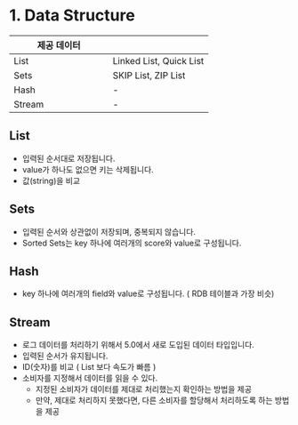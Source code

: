 # 1. Data Structure

<table><thead><tr><th width="162">제공 데이터</th><th></th></tr></thead><tbody><tr><td>List</td><td>Linked List,  Quick List</td></tr><tr><td>Sets</td><td>SKIP List, ZIP List</td></tr><tr><td>Hash</td><td>-</td></tr><tr><td>Stream</td><td>-</td></tr></tbody></table>

## List

* 입력된 순서대로 저장됩니다.
* value가 하나도 없으면 키는 삭제됩니다.
* 값(string)을 비교

## Sets

* 입력된 순서와 상관없이 저장되며, 중복되지 않습니다.
* Sorted Sets는 key 하나에 여러개의 score와 value로 구성됩니다.

## Hash

* key 하나에 여러개의 field와 value로 구성됩니다. ( RDB 테이블과 가장 비슷)

## Stream

* 로그 데이터를 처리하기 위해서 5.0에서 새로 도입된 데이터 타입입니다.
* 입력된 순서가 유지됩니다.
* ID(숫자)를 비교 ( List 보다 속도가 빠름 )
* 소비자를 지정해서 데이터를 읽을 수 있다.
  * 지정된 소비자가 데이터를 제대로 처리했는지 확인하는 방법을 제공
  * 만약, 제대로 처리하지 못했다면, 다른 소비자를 할당해서 처리하도록 하는 방법을 제공

